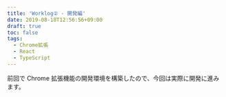 ```yaml
---
title: 'Worklog② - 開発編'
date: 2019-08-18T12:56:56+09:00
draft: true
toc: false
tags:
  - Chrome拡張
  - React
  - TypeScript
---
```


前回で Chrome 拡張機能の開発環境を構築したので、今回は実際に開発に進みます。

##

